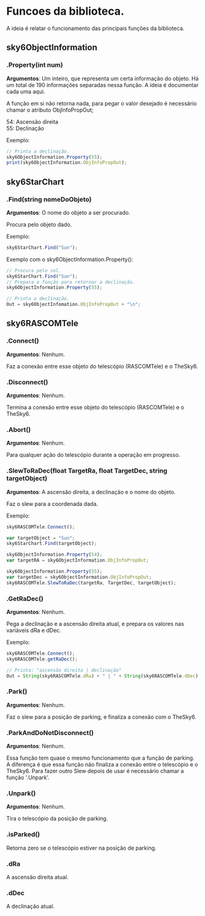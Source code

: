 # Funcoes da biblioteca.

A ideia é relatar o funcionamento das principais funções da biblioteca.

## sky6ObjectInformation

### .Property(int num)

**Argumentos**: Um inteiro, que representa um certa informação do objeto. Há um total de 190 informações separadas nessa função. A ideia é documentar cada uma aqui.

A função em si não retorna nada, para pegar o valor desejado é necessário chamar o atributo ObjInfoPropOut;

54: Ascensão direita\
55: Declinação

Exemplo:
```javascript
// Printa a declinação.
sky6ObjectInformation.Property(55);
print(sky6ObjectInformation.ObjInfoPropOut);
```

## sky6StarChart

### .Find(string nomeDoObjeto)

**Argumentos**: O nome do objeto a ser procurado.

Procura pelo objeto dado.

Exemplo:
```javascript
sky6StarChart.Find("Sun");
```
Exemplo com o sky6ObjectInformation.Property():

```javascript
// Procura pelo sol.
sky6StarChart.Find("Sun");
// Prepara a função para retornar a declinação.
sky6ObjectInformation.Property(55);

// Printa a declinação.
Out = sky6ObjectInfomation.ObjInfoPropOut + "\n";
```

## sky6RASCOMTele

### .Connect()

**Argumentos**: Nenhum.

Faz a conexão entre esse objeto do telescópio (RASCOMTele) e o TheSky6.

### .Disconnect()

**Argumentos**: Nenhum.

Termina a conexão entre esse objeto do telescópio (RASCOMTele) e o TheSky6.

### .Abort()

**Argumentos**: Nenhum.

Para qualquer ação do telescópio durante a operação em progresso.

### .SlewToRaDec(float TargetRa, float TargetDec, string targetObject)

**Argumentos**: A ascensão direita, a declinação e o nome do objeto.

Faz o slew para a coordenada dada.

Exemplo:
```javascript
sky6RASCOMTele.Connect();

var targetObject = "Sun";
sky6StarChart.Find(targetObject);

sky6ObjectInformation.Property(54);
var targetRA = sky6ObjectInformation.ObjInfoPropOut;

sky6ObjectInformation.Property(55);
var targetDec = sky6ObjectInformation.ObjInfoPropOut;
sky6RASCOMTele.SlewToRaDec(targetRa, TargetDec, targetObject);
```

### .GetRaDec()

**Argumentos**: Nenhum.

Pega a declinação e a ascensão direita atual, e prepara os valores nas variáveis dRa e dDec.

Exemplo:
```javascript
sky6RASCOMTele.Connect();
sky6RASCOMTele.getRaDec();

// Printa: "ascensão direita | declinação"
Out = String(sky6RASCOMTele.dRa) + " | " + String(sky6RASCOMTele.dDec);
```

### .Park()

**Argumentos**: Nenhum.

Faz o slew para a posição de parking, e finaliza a conexão com o TheSky6.

### .ParkAndDoNotDisconnect()

**Argumentos**: Nenhum.

Essa função tem quase o mesmo funcionamento que a função de parking. A diferença é que essa função não finaliza a conexão entre o telescópio e o TheSky6. 
Para fazer outro Slew depois de usar é necessário chamar a função '.Unpark'.

### .Unpark()

**Argumentos**: Nenhum.

Tira o telescópio da posição de parking.

### .isParked()

Retorna zero se o telescópio estiver na posição de parking.

### .dRa

A ascensão direita atual.

### .dDec

A declinação atual.
